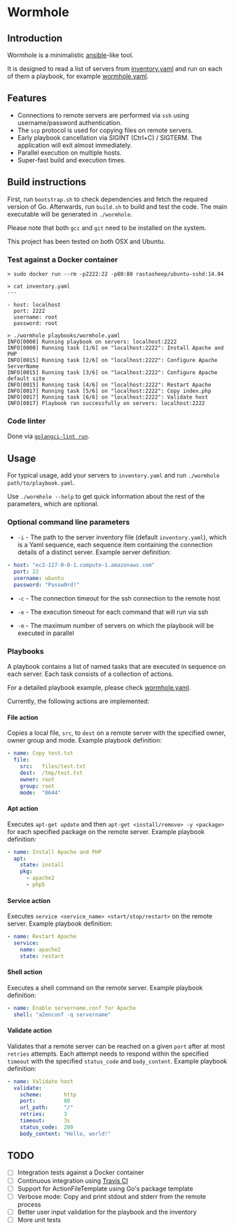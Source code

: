 # Wormhole

## Introduction

Wormhole is a minimalistic [ansible](https://www.ansible.com/)-like tool.

It is designed to read a list of servers from [inventory.yaml](inventory.yaml) and run on each of them a playbook, for example [wormhole.yaml](playbooks/wormhole.yaml).

## Features

- Connections to remote servers are performed via `ssh` using username/password authentication.
- The `scp` protocol is used for copying files on remote servers.
- Early playbook cancellation via SIGINT (Ctrl+C) / SIGTERM. The application will exit almost immediately.
- Parallel execution on multiple hosts.
- Super-fast build and execution times.

## Build instructions

First, run `bootstrap.sh` to check dependencies and fetch the required version of Go. Afterwards, run `build.sh` to build and test the code. The main executable will be generated in `./wormhole`.

Please note that both `gcc` and `git` need to be installed on the system.

This project has been tested on both OSX and Ubuntu.

### Test against a Docker container

```Shell
> sudo docker run --rm -p2222:22 -p80:80 rastasheep/ubuntu-sshd:14.04

> cat inventory.yaml
---

- host: localhost
  port: 2222
  username: root
  password: root

> ./wormhole playbooks/wormhole.yaml
INFO[0000] Running playbook on servers: localhost:2222
INFO[0000] Running task [1/6] on "localhost:2222": Install Apache and PHP
INFO[0015] Running task [2/6] on "localhost:2222": Configure Apache ServerName
INFO[0015] Running task [3/6] on "localhost:2222": Configure Apache default site
INFO[0015] Running task [4/6] on "localhost:2222": Restart Apache
INFO[0017] Running task [5/6] on "localhost:2222": Copy index.php
INFO[0017] Running task [6/6] on "localhost:2222": Validate host
INFO[0017] Playbook ran successfully on servers: localhost:2222
```

### Code linter

Done via [`golangci-lint run`](https://github.com/golangci/golangci-lint).

## Usage

For typical usage, add your servers to `inventory.yaml` and run `./wormhole path/to/playbook.yaml`.

Use `./wormhole --help` to get quick information about the rest of the parameters, which are optional.

### Optional command line parameters

- `-i` - The path to the server inventory file (default `inventory.yaml`), which is a Yaml sequence, each sequence item containing the connection details of a distinct server. Example server definition:

```YAML
- host: "ec2-127-0-0-1.compute-1.amazonaws.com"
  port: 22
  username: ubuntu
  password: "Passw0rd!"
```

- `-c` - The connection timeout for the ssh connection to the remote host

- `-e` - The execution timeout for each command that will run via ssh

- `-m` - The maximum number of servers on which the playbook will be executed in parallel

### Playbooks

A playbook contains a list of named tasks that are executed in sequence on each server. Each task consists of a collection of actions.

For a detailed playbook example, please check [wormhole.yaml](playbooks/wormhole.yaml).

Currently, the following actions are implemented:

#### File action

Copies a local file, `src`, to `dest` on a remote server with the specified owner, owner group and mode. Example playbook definition:

```YAML
- name: Copy test.txt
  file:
    src:   files/test.txt
    dest:  /tmp/test.txt
    owner: root
    group: root
    mode:  "0644"
```

#### Apt action

Executes `apt-get update` and then `apt-get <install/remove> -y <package>` for each specified package on the remote server. Example playbook definition:

```YAML
- name: Install Apache and PHP
  apt:
    state: install
    pkg:
      - apache2
      - php5
```

#### Service action

Executes `service <service_name> <start/stop/restart>` on the remote server. Example playbook definition:

```YAML
- name: Restart Apache
  service:
    name: apache2
    state: restart
```

#### Shell action

Executes a shell command on the remote server. Example playbook definition:

```YAML
- name: Enable servername.conf for Apache
  shell: "a2enconf -q servername"
```

#### Validate action

Validates that a remote server can be reached on a given `port` after at most `retries` attempts. Each attempt needs to respond within the specified `timeout` with the specified `status_code` and `body_content`. Example playbook definition:

```YAML
- name: Validate host
  validate:
    scheme:       http
    port:         80
    url_path:     "/"
    retries:      3
    timeout:      3s
    status_code:  200
    body_content: "Hello, world!"
```

## TODO

- [ ] Integration tests against a Docker container
- [ ] Continuous integration using [Travis CI](https://travis-ci.org/)
- [ ] Support for ActionFileTemplate using Go's package template
- [ ] Verbose mode: Copy and print stdout and stderr from the remote process
- [ ] Better user input validation for the playbook and the inventory
- [ ] More unit tests
